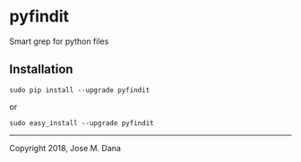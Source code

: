 # pyfindit
Smart grep for python files

## Installation
    sudo pip install --upgrade pyfindit

or

    sudo easy_install --upgrade pyfindit

---
Copyright 2018, Jose M. Dana

